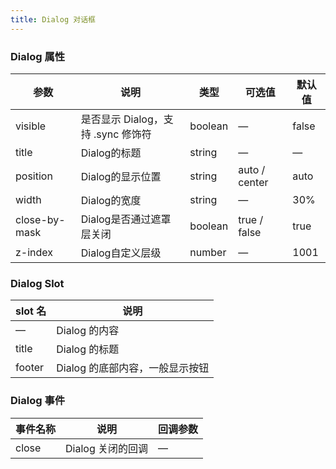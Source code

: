 ```yaml
---
title: Dialog 对话框
---
```


<ClientOnly>
  <dialog-demo></dialog-demo>
</ClientOnly>

### Dialog 属性

| 参数              | 说明                          | 类型      | 可选值           | 默认值   |
|-----------------|-----------------------------|---------|---------------|-------|
| visible         | 是否显示 Dialog，支持 \.sync 修饰符 | boolean | —             | false |
| title           | Dialog的标题                   | string  | —             | —     |
| position        | Dialog的显示位置                 | string  | auto / center | auto  |
| width           | Dialog的宽度                   | string  | —             | 30%   |
| close\-by\-mask | Dialog是否通过遮罩层关闭             | boolean | true / false  | true  |
| z\-index        | Dialog自定义层级                 | number  | —             | 1001  |

### Dialog Slot

| slot 名 | 说明                  |
|--------|---------------------|
| —      | Dialog 的内容          |
| title  | Dialog 的标题          |
| footer | Dialog 的底部内容，一般显示按钮 |

### Dialog 事件

| 事件名称  | 说明           | 回调参数 |
|-------|--------------|------|
| close | Dialog 关闭的回调 | —    |

